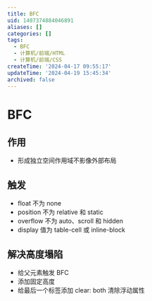 ```yaml
---
title: BFC
uid: 1407374884046891
aliases: []
categories: []
tags:
  - BFC
  - 计算机/前端/HTML
  - 计算机/前端/CSS
createTime: '2024-04-17 09:55:17'
updateTime: '2024-04-19 15:45:34'
archived: false
---
```


# BFC

## 作用

- 形成独立空间作用域不影像外部布局

## 触发

- float 不为 none
- position 不为 relative 和 static
- overflow 不为 auto、scroll 和 hidden
- display 值为 table-cell 或 inline-block

## 解决高度塌陷

- 给父元素触发 BFC
- 添加固定高度
- 给最后一个标签添加 clear: both 清除浮动属性

